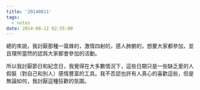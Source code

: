```yaml
---
title: '20140811'
tags:
  - notes
date: 2014-08-12 02:55:00
---
```


總的來說，我討厭那種一窩蜂的，激情四射的，感人肺腑的，想要大家都參加，並且理所當然的認爲大家都會參加的活動。

所以我討厭節日和紀念日，我覺得在大多數情況下，這些日期只是一些缺乏愛的人假裝（對自己和別人）感情豐富的工具。我不否認也許有人真心的喜歡這些，但是無論如何，我討厭這種狂歡的氛圍。
